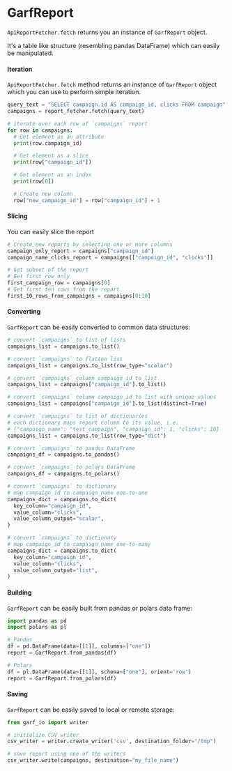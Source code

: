 # GarfReport

`ApiReportFetcher.fetch` returns you an instance of `GarfReport` object.

It's a table like structure (resembling pandas DataFrame) which can easily be manipulated.

#### Iteration

`ApiReportFetcher.fetch` method returns an instance of `GarfReport` object which you can use to perform simple iteration.

```python
query_text = "SELECT campaign.id AS campaign_id, clicks FROM campaign"
campaigns = report_fetcher.fetch(query_text)

# iterate over each row of `campaigns` report
for row in campaigns:
  # Get element as an attribute
  print(row.campaign_id)

  # Get element as a slice
  print(row["campaign_id"])

  # Get element as an index
  print(row[0])

  # Create new column
  row["new_campaign_id"] = row["campaign_id"] + 1
```


#### Slicing

You can easily slice the report

```python
# Create new reports by selecting one or more columns
campaign_only_report = campaigns["campaign_id"]
campaign_name_clicks_report = campaigns[["campaign_id", "clicks"]]

# Get subset of the report
# Get first row only
first_campaign_row = campaigns[0]
# Get first ten rows from the report
first_10_rows_from_campaigns = campaigns[0:10]
```

#### Converting

`GarfReport` can be easily converted to common data structures:

```python
# convert `campaigns` to list of lists
campaigns_list = campaigns.to_list()

# convert `campaigns` to flatten list
campaigns_list = campaigns.to_list(row_type="scalar")

# convert `campaigns` column campaign_id to list
campaigns_list = campaigns["campaign_id"].to_list()

# convert `campaigns` column campaign_id to list with unique values
campaigns_list = campaigns["campaign_id"].to_list(distinct=True)

# convert `campaigns` to list of dictionaries
# each dictionary maps report column to its value, i.e.
# {"campaign_name": "test_campaign", "campaign_id": 1, "clicks": 10}
campaigns_list = campaigns.to_list(row_type="dict")

# convert `campaigns` to pandas DataFrame
campaigns_df = campaigns.to_pandas()

# convert `campaigns` to polars DataFrame
campaigns_df = campaigns.to_polars()

# convert `campaigns` to dictionary
# map campaign_id to campaign_name one-to-one
campaigns_dict = campaigns.to_dict(
  key_column="campaign_id",
  value_column="clicks",
  value_column_output="scalar",
)

# convert `campaigns` to dictionary
# map campaign_id to campaign_name one-to-many
campaigns_dict = campaigns.to_dict(
  key_column="campaign_id",
  value_column="clicks",
  value_column_output="list",
)
```

#### Building

`GarfReport` can be easily built from pandas or polars data frame:

```python
import pandas as pd
import polars as pl

# Pandas
df = pd.DataFrame(data=[[1]], columns=["one"])
report = GarfReport.from_pandas(df)

# Polars
df = pl.DataFrame(data=[[1]], schema=["one"], orient='row')
report = GarfReport.from_polars(df)
```

#### Saving

`GarfReport` can be easily saved to local or remote storage:

```python
from garf_io import writer

# initialize CSV writer
csv_writer = writer.create_writer('csv', destination_folder="/tmp")

# save report using one of the writers
csv_writer.write(campaigns, destination="my_file_name")
```
